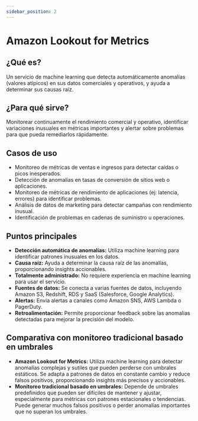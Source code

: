 ```yaml
---
sidebar_position: 2
---
```


# Amazon Lookout for Metrics

## ¿Qué es?
Un servicio de machine learning que detecta automáticamente anomalías (valores atípicos) en sus datos comerciales y operativos, y ayuda a determinar sus causas raíz.

## ¿Para qué sirve?
Monitorear continuamente el rendimiento comercial y operativo, identificar variaciones inusuales en métricas importantes y alertar sobre problemas para que pueda remediarlos rápidamente.

## Casos de uso
- Monitoreo de métricas de ventas e ingresos para detectar caídas o picos inesperados.
- Detección de anomalías en tasas de conversión de sitios web o aplicaciones.
- Monitoreo de métricas de rendimiento de aplicaciones (ej: latencia, errores) para identificar problemas.
- Análisis de datos de marketing para detectar campañas con rendimiento inusual.
- Identificación de problemas en cadenas de suministro u operaciones.

## Puntos principales
- **Detección automática de anomalías:** Utiliza machine learning para identificar patrones inusuales en los datos.
- **Causa raíz:** Ayuda a determinar la causa raíz de las anomalías, proporcionando insights accionables.
- **Totalmente administrado:** No requiere experiencia en machine learning para usar el servicio.
- **Fuentes de datos:** Se conecta a varias fuentes de datos, incluyendo Amazon S3, Redshift, RDS y SaaS (Salesforce, Google Analytics).
- **Alertas:** Envía alertas a canales como Amazon SNS, AWS Lambda o PagerDuty.
- **Retroalimentación:** Permite proporcionar feedback sobre las anomalías detectadas para mejorar la precisión del modelo.

## Comparativa con monitoreo tradicional basado en umbrales
- **Amazon Lookout for Metrics:** Utiliza machine learning para detectar anomalías complejas y sutiles que pueden perderse con umbrales estáticos. Se adapta a patrones de datos en constante cambio y reduce falsos positivos, proporcionando insights más precisos y accionables.
- **Monitoreo tradicional basado en umbrales:** Depende de umbrales predefinidos que pueden ser difíciles de mantener y ajustar, especialmente para métricas con patrones estacionales o tendencias. Puede generar muchos falsos positivos o perder anomalías importantes que no superan los umbrales. 